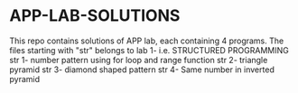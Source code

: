 # APP-LAB-SOLUTIONS
This repo contains solutions of APP lab, each containing 4 programs.
The files starting with "str" belongs to lab 1- i.e. STRUCTURED PROGRAMMING 
str 1- number pattern using for loop and range function
str 2- triangle pyramid
str 3- diamond shaped pattern
str 4- Same number in inverted pyramid

